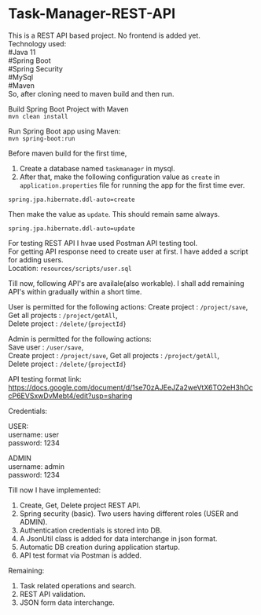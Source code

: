 # Task-Manager-REST-API  

This is a REST API based project. No frontend is added yet.   
Technology used:   
#Java 11  
#Spring Boot  
#Spring Security  
#MySql     
#Maven  
So, after cloning need to maven build and then run.  

Build Spring Boot Project with Maven  
`mvn clean install`
 
Run Spring Boot app using Maven:  
`mvn spring-boot:run`

Before maven build for the first time,    
1. Create a database named `taskmanager` in mysql.    
2. After that, make the following configuration value as `create` in `application.properties` file for running the app for the first time ever.  

`spring.jpa.hibernate.ddl-auto=create`    

Then make the value as `update`. This should remain same always.    

`spring.jpa.hibernate.ddl-auto=update`    

For testing REST API I hvae used Postman API testing tool.     
For getting API response need to create user at first. I have added a script for adding users.   
Location: `resources/scripts/user.sql`   

Till now, following API's are availale(also workable). I shall add remaining API's within gradually within a short time. 

User is permitted for the following actions:
Create project : `/project/save`,
Get all projects : `/project/getAll`,  
Delete project : `/delete/{projectId}`  
  



Admin is permitted for the following actions:  
Save user : `/user/save`,  
Create project : `/project/save`,
Get all projects : `/project/getAll`,  
Delete project : `/delete/{projectId}`   

API testing format link:  
https://docs.google.com/document/d/1se70zAJEeJZa2weVtX6TO2eH3hOccP6EVSxwDvMebt4/edit?usp=sharing   

Credentials:  

USER:  
username: user  
password: 1234  

ADMIN  
username: admin  
password: 1234  

Till now I have implemented:   
1. Create, Get, Delete project REST API.  
2. Spring security (basic). Two users having different roles (USER and ADMIN).    
3. Authentication credentials is stored into DB.
4. A JsonUtil class is added for data interchange in json format.
5. Automatic DB creation during application startup.
6. API test format via Postman is added.
 
Remaining:  
1. Task related operations and search.  
2. REST API validation.  
3. JSON form data interchange.

